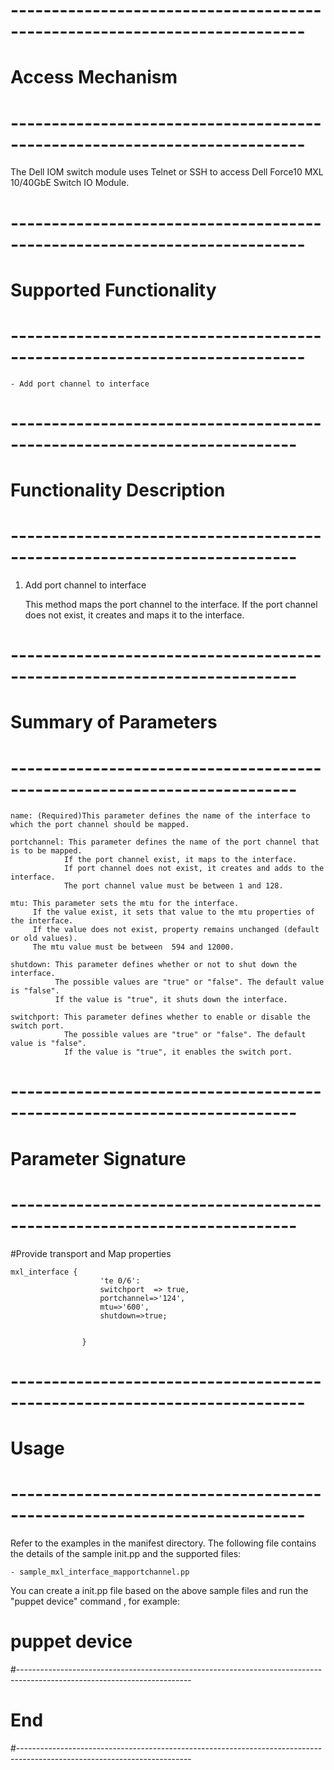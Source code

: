 # --------------------------------------------------------------------------
# Access Mechanism 
# --------------------------------------------------------------------------

The Dell IOM switch module uses Telnet or SSH to access Dell Force10 MXL 10/40GbE Switch IO Module.

# --------------------------------------------------------------------------
#  Supported Functionality
# --------------------------------------------------------------------------

	- Add port channel to interface

# -------------------------------------------------------------------------
# Functionality Description
# -------------------------------------------------------------------------


  1. Add port channel to interface

     This method maps the port channel to the interface. If the port channel does not exist, it creates and maps it to the interface. 


# -------------------------------------------------------------------------
# Summary of Parameters
# -------------------------------------------------------------------------

    name: (Required)This parameter defines the name of the interface to which the port channel should be mapped.
	
	portchannel: This parameter defines the name of the port channel that is to be mapped.
				If the port channel exist, it maps to the interface.
				If port channel does not exist, it creates and adds to the interface.
				The port channel value must be between 1 and 128.
				
	mtu: This parameter sets the mtu for the interface.
		 If the value exist, it sets that value to the mtu properties of the interface.
		 If the value does not exist, property remains unchanged (default or old values).
		 The mtu value must be between  594 and 12000.
		
	shutdown: This parameter defines whether or not to shut down the interface. 
			  The possible values are "true" or "false". The default value is "false".
			  If the value is "true", it shuts down the interface.				
				
	switchport: This parameter defines whether to enable or disable the switch port. 
				The possible values are "true" or "false". The default value is "false".
				If the value is "true", it enables the switch port.
	
    
# -------------------------------------------------------------------------
# Parameter Signature 
# -------------------------------------------------------------------------

#Provide transport and Map properties

    mxl_interface {
						'te 0/6':
						switchport  => true,
						portchannel=>'124',
						mtu=>'600',
						shutdown=>true;
	

					} 

# --------------------------------------------------------------------------
# Usage
# --------------------------------------------------------------------------
  Refer to the examples in the manifest directory.
  The following file contains the details of the sample init.pp and the supported files:
   
    - sample_mxl_interface_mapportchannel.pp
   
  You can create a init.pp file based on the above sample files and run the "puppet device" command , for example: 
   # puppet device

#-------------------------------------------------------------------------------------------------------------------------
# End
#-------------------------------------------------------------------------------------------------------------------------	
